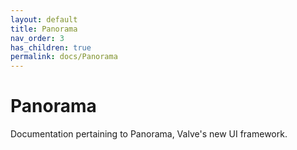 ```yaml
---
layout: default
title: Panorama
nav_order: 3
has_children: true
permalink: docs/Panorama
---
```


# Panorama

Documentation pertaining to Panorama, Valve's new UI framework.
